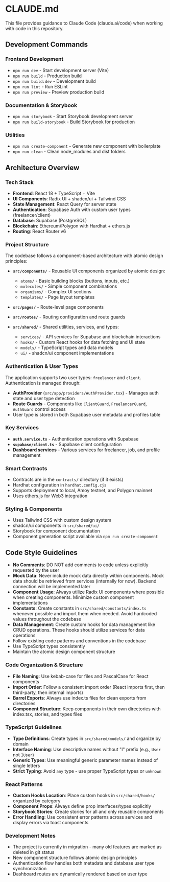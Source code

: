 # CLAUDE.md

This file provides guidance to Claude Code (claude.ai/code) when working with code in this repository.

## Development Commands

### Frontend Development

- `npm run dev` - Start development server (Vite)
- `npm run build` - Production build
- `npm run build:dev` - Development build
- `npm run lint` - Run ESLint
- `npm run preview` - Preview production build

### Documentation & Storybook

- `npm run storybook` - Start Storybook development server
- `npm run build-storybook` - Build Storybook for production

### Utilities

- `npm run create-component` - Generate new component with boilerplate
- `npm run clean` - Clean node_modules and dist folders

## Architecture Overview

### Tech Stack

- **Frontend**: React 18 + TypeScript + Vite
- **UI Components**: Radix UI + shadcn/ui + Tailwind CSS
- **State Management**: React Query for server state
- **Authentication**: Supabase Auth with custom user types (freelancer/client)
- **Database**: Supabase (PostgreSQL)
- **Blockchain**: Ethereum/Polygon with Hardhat + ethers.js
- **Routing**: React Router v6

### Project Structure

The codebase follows a component-based architecture with atomic design principles:

- **`src/components/`** - Reusable UI components organized by atomic design:

  - `atoms/` - Basic building blocks (buttons, inputs, etc.)
  - `molecules/` - Simple component combinations
  - `organisms/` - Complex UI sections
  - `templates/` - Page layout templates

- **`src/pages/`** - Route-level page components
- **`src/routes/`** - Routing configuration and route guards
- **`src/shared/`** - Shared utilities, services, and types:
  - `services/` - API services for Supabase and blockchain interactions
  - `hooks/` - Custom React hooks for data fetching and UI state
  - `models/` - TypeScript types and data models
  - `ui/` - shadcn/ui component implementations

### Authentication & User Types

The application supports two user types: `freelancer` and `client`. Authentication is managed through:

- **AuthProvider** (`src/app/providers/AuthProvider.tsx`) - Manages auth state and user type detection
- **Route Guards** - Components like `ClientGuard`, `FreelancerGuard`, `AuthGuard` control access
- User type is stored in both Supabase user metadata and profiles table

### Key Services

- **`auth.service.ts`** - Authentication operations with Supabase
- **`supabase/client.ts`** - Supabase client configuration
- **Dashboard services** - Various services for freelancer, job, and profile management

### Smart Contracts

- Contracts are in the `contracts/` directory (if it exists)
- Hardhat configuration in `hardhat.config.cjs`
- Supports deployment to local, Amoy testnet, and Polygon mainnet
- Uses ethers.js for Web3 integration

### Styling & Components

- Uses Tailwind CSS with custom design system
- shadcn/ui components in `src/shared/ui/`
- Storybook for component documentation
- Component generation script available via `npm run create-component`

## Code Style Guidelines

- **No Comments**: DO NOT add comments to code unless explicitly requested by the user
- **Mock Data**: Never include mock data directly within components. Mock data should be retrieved from services (internally for now). Backend connection will be implemented later
- **Component Usage**: Always utilize Radix UI components where possible when creating components. Minimize custom component implementations
- **Constants**: Create constants in `src/shared/constants/index.ts` whenever possible and import them when needed. Avoid hardcoded values throughout the codebase
- **Data Management**: Create custom hooks for data management like CRUD operations. These hooks should utilize services for data operations
- Follow existing code patterns and conventions in the codebase
- Use TypeScript types consistently
- Maintain the atomic design component structure

### Code Organization & Structure

- **File Naming**: Use kebab-case for files and PascalCase for React components
- **Import Order**: Follow a consistent import order (React imports first, then third-party, then internal imports)
- **Barrel Exports**: Always use index.ts files for clean exports from directories
- **Component Structure**: Keep components in their own directories with index.tsx, stories, and types files

### TypeScript Guidelines

- **Type Definitions**: Create types in `src/shared/models/` and organize by domain
- **Interface Naming**: Use descriptive names without "I" prefix (e.g., `User` not `IUser`)
- **Generic Types**: Use meaningful generic parameter names instead of single letters
- **Strict Typing**: Avoid `any` type - use proper TypeScript types or `unknown`

### React Patterns

- **Custom Hooks Location**: Place custom hooks in `src/shared/hooks/` organized by category
- **Component Props**: Always define prop interfaces/types explicitly
- **Storybook Stories**: Create stories for all and only reusable components
- **Error Handling**: Use consistent error patterns across services and display errors via toast components

### Development Notes

- The project is currently in migration - many old features are marked as deleted in git status
- New component structure follows atomic design principles
- Authentication flow handles both metadata and database user type synchronization
- Dashboard routes are dynamically rendered based on user type
